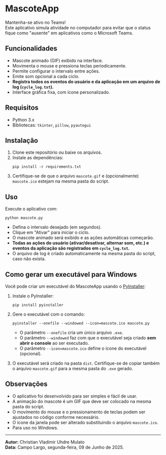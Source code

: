 # MascoteApp

Mantenha-se ativo no Teams!  
Este aplicativo simula atividade no computador para evitar que o status fique como "ausente" em aplicativos como o Microsoft Teams.

## Funcionalidades

- Mascote animado (GIF) exibido na interface.
- Movimenta o mouse e pressiona teclas periodicamente.
- Permite configurar o intervalo entre ações.
- Emite som opcional a cada ciclo.
- **Registra todos os eventos do usuário e da aplicação em um arquivo de log (`cycle_log.txt`).**
- Interface gráfica fixa, com ícone personalizado.

## Requisitos

- Python 3.x
- Bibliotecas: `tkinter`, `pillow`, `pyautogui`

## Instalação

1. Clone este repositório ou baixe os arquivos.
2. Instale as dependências:
   ```
   pip install -r requirements.txt
   ```
3. Certifique-se de que o arquivo `mascote.gif` e (opcionalmente) `mascote.ico` estejam na mesma pasta do script.

## Uso

Execute o aplicativo com:
```
python mascote.py
```

- Defina o intervalo desejado (em segundos).
- Clique em "Ativar" para iniciar o ciclo.
- O mascote animado será exibido e as ações automáticas começarão.
- **Todas as ações do usuário (ativar/desativar, alternar som, etc.) e eventos da aplicação são registrados em `cycle_log.txt`.**
- O arquivo de log é criado automaticamente na mesma pasta do script, caso não exista.

## Como gerar um executável para Windows

Você pode criar um executável do MascoteApp usando o [PyInstaller](https://pyinstaller.org/):

1. Instale o PyInstaller:
   ```
   pip install pyinstaller
   ```
2. Gere o executável com o comando:
   ```
   pyinstaller --onefile --windowed --icon=mascote.ico mascote.py
   ```
   - O parâmetro `--onefile` cria um único arquivo `.exe`.
   - O parâmetro `--windowed` faz com que o executável seja criado **sem abrir o console** ao ser executado.
   - O parâmetro `--icon=mascote.ico` define o ícone do executável (opcional).

3. O executável será criado na pasta `dist`. Certifique-se de copiar também o arquivo `mascote.gif` para a mesma pasta do `.exe` gerado.

## Observações
- O aplicativo foi desenvolvido para ser simples e fácil de usar.
- A animação do mascote é um GIF que deve ser colocado na mesma pasta do script.
- O movimento do mouse e o pressionamento de teclas podem ser ajustados no código conforme necessário.
- O ícone da janela pode ser alterado substituindo o arquivo `mascote.ico`.
- Para uso no Windows.

---

**Autor:** Christian Vladimir Uhdre Mulato  
**Data:** Campo Largo, segunda-feira, 09 de Junho de 2025.
